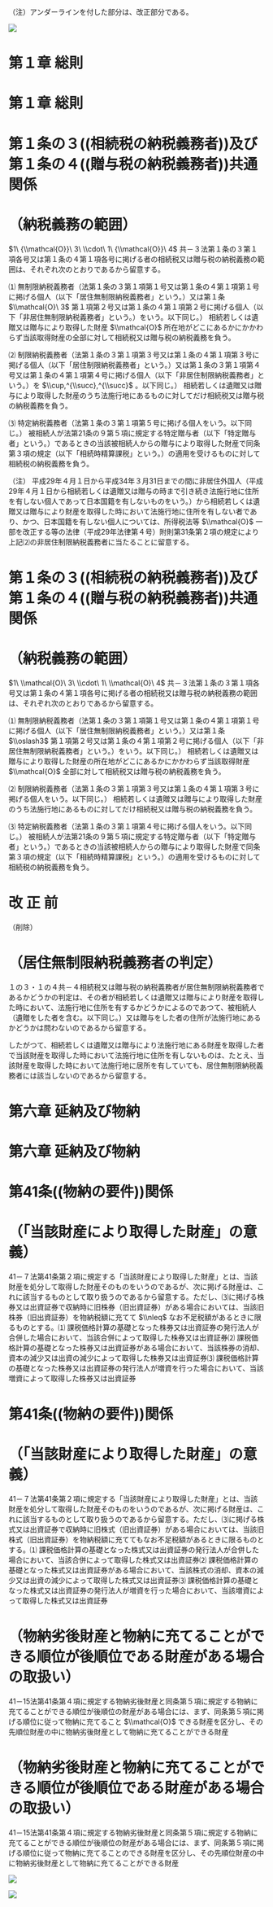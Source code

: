 （注）アンダーラインを付した部分は、改正部分である。

![](https://www.nta.go.jp/tmp/775b60b7-4753-44ea-8fca-9783dbd9f032/images/43f5e416ab43fb01ae0cde7cf7e89263f9801b0538484c9bf0de07b7fe03844d.jpg)

# 第１章 総則

# 第１章 総則

# 第１条の３((相続税の納税義務者))及び第１条の４((贈与税の納税義務者))共通関係

# （納税義務の範囲）

$1\ {\\mathcal{O}}\ 3\ \\cdot\ 1\ {\\mathcal{O}}\ 4$ 共－３法第１条の３第１項各号又は第１条の４第１項各号に掲げる者の相続税又は贈与税の納税義務の範囲は、それぞれ次のとおりであるから留意する。

⑴ 無制限納税義務者（法第１条の３第１項第１号又は第１条の４第１項第１号に掲げる個人（以下「居住無制限納税義務者」という。）又は第１条 $\\mathcal{O}\ 3$ 第１項第２号又は第１条の４第１項第２号に掲げる個人（以下「非居住無制限納税義務者」という。）をいう。以下同じ。） 相続若しくは遺贈又は贈与により取得した財産 $\\mathcal{O}$ 所在地がどこにあるかにかかわらず当該取得財産の全部に対して相続税又は贈与税の納税義務を負う。

⑵ 制限納税義務者（法第１条の３第１項第３号又は第１条の４第１項第３号に掲げる個人（以下「居住制限納税義務者」という。）又は第１条の３第１項第４号又は第１条の４第１項第４号に掲げる個人（以下「非居住制限納税義務者」という。）を $\\cup,^{\\succ},^{\\succ}$ 。以下同じ。） 相続若しくは遺贈又は贈与により取得した財産のうち法施行地にあるものに対してだけ相続税又は贈与税の納税義務を負う。

⑶ 特定納税義務者（法第１条の３第１項第５号に掲げる個人をいう。以下同じ。） 被相続人が法第21条の９第５項に規定する特定贈与者（以下「特定贈与者」という。）であるときの当該被相続人からの贈与により取得した財産で同条第３項の規定（以下「相続時精算課税」という。）の適用を受けるものに対して相続税の納税義務を負う。

（注） 平成29年４月１日から平成34年３月31日までの間に非居住外国人（平成29年４月１日から相続若しくは遺贈又は贈与の時まで引き続き法施行地に住所を有しない個人であって日本国籍を有しないものをいう。）から相続若しくは遺贈又は贈与により財産を取得した時において法施行地に住所を有しない者であり、かつ、日本国籍を有しない個人については、所得税法等 $\\mathcal{O}$ 一部を改正する等の法律（平成29年法律第４号）附則第31条第２項の規定により上記⑵の非居住制限納税義務者に当たることに留意する。

# 第１条の３((相続税の納税義務者))及び第１条の４((贈与税の納税義務者))共通関係

# （納税義務の範囲）

$1\ \\mathcal{O}\ 3\ \\cdot\ 1\ \\mathcal{O}\ 4$ 共－３法第１条の３第１項各号又は第１条の４第１項各号に掲げる者の相続税又は贈与税の納税義務の範囲は、それぞれ次のとおりであるから留意する。

⑴ 無制限納税義務者（法第１条の３第１項第１号又は第１条の４第１項第１号に掲げる個人（以下「居住無制限納税義務者」という。）又は第１条 $\\oslash3$ 第１項第２号又は第１条の４第１項第２号に掲げる個人（以下「非居住無制限納税義務者」という。）をいう。以下同じ。） 相続若しくは遺贈又は贈与により取得した財産の所在地がどこにあるかにかかわらず当該取得財産 $\\mathcal{O}$ 全部に対して相続税又は贈与税の納税義務を負う。

⑵ 制限納税義務者（法第１条の３第１項第３号又は第１条の４第１項第３号に掲げる個人をいう。以下同じ。） 相続若しくは遺贈又は贈与により取得した財産のうち法施行地にあるものに対してだけ相続税又は贈与税の納税義務を負う。

⑶ 特定納税義務者（法第１条の３第１項第４号に掲げる個人をいう。以下同じ。） 被相続人が法第21条の９第５項に規定する特定贈与者（以下「特定贈与者」という。）であるときの当該被相続人からの贈与により取得した財産で同条第３項の規定（以下「相続時精算課税」という。）の適用を受けるものに対して相続税の納税義務を負う。

# 改 正 前

（削除）

# （居住無制限納税義務者の判定）

１の３・１の４共－４相続税又は贈与税の納税義務者が居住無制限納税義務者であるかどうかの判定は、その者が相続若しくは遺贈又は贈与により財産を取得した時において、法施行地に住所を有するかどうかによるのであつて、被相続人（遺贈をした者を含む。以下同じ。）又は贈与をした者の住所が法施行地にあるかどうかは問わないのであるから留意する。

したがつて、相続若しくは遺贈又は贈与により法施行地にある財産を取得した者で当該財産を取得した時において法施行地に住所を有しないものは、たとえ、当該財産を取得した時において法施行地に居所を有していても、居住無制限納税義務者には該当しないのであるから留意する。

# 第六章 延納及び物納

# 第六章 延納及び物納

# 第41条((物納の要件))関係

# （「当該財産により取得した財産」の意義）

41－７法第41条第２項に規定する「当該財産により取得した財産」とは、当該財産を処分して取得した財産そのものをいうのであるが、次に掲げる財産は、これに該当するものとして取り扱うのであるから留意する。ただし、⑶に掲げる株券又は出資証券で収納時に旧株券（旧出資証券）がある場合においては、当該旧株券（旧出資証券）を物納税額に充てて $\\nleq$ なお不足税額があるときに限るものとする。⑴ 課税価格計算の基礎となった株券又は出資証券の発行法人が合併した場合において、当該合併によって取得した株券又は出資証券⑵ 課税価格計算の基礎となった株券又は出資証券がある場合において、当該株券の消却、資本の減少又は出資の減少によって取得した株券又は出資証券⑶ 課税価格計算の基礎となった株券又は出資証券の発行法人が増資を行った場合において、当該増資によって取得した株券又は出資証券

# 第41条((物納の要件))関係

# （「当該財産により取得した財産」の意義）

41－７法第41条第２項に規定する「当該財産により取得した財産」とは、当該財産を処分して取得した財産そのものをいうのであるが、次に掲げる財産は、これに該当するものとして取り扱うのであるから留意する。ただし、⑶に掲げる株式又は出資証券で収納時に旧株式（旧出資証券）がある場合においては、当該旧株式（旧出資証券）を物納税額に充ててもなお不足税額があるときに限るものとする。⑴ 課税価格計算の基礎となった株式又は出資証券の発行法人が合併した場合において、当該合併によって取得した株式又は出資証券⑵ 課税価格計算の基礎となった株式又は出資証券がある場合において、当該株式の消却、資本の減少又は出資の減少によって取得した株式又は出資証券⑶ 課税価格計算の基礎となった株式又は出資証券の発行法人が増資を行った場合において、当該増資によって取得した株式又は出資証券

# （物納劣後財産と物納に充てることができる順位が後順位である財産がある場合の取扱い）

41－15法第41条第４項に規定する物納劣後財産と同条第５項に規定する物納に充てることができる順位が後順位の財産がある場合には、まず、同条第５項に掲げる順位に従って物納に充てること $\\mathcal{O}$ できる財産を区分し、その先順位財産の中に物納劣後財産として物納に充てることができる財産

# （物納劣後財産と物納に充てることができる順位が後順位である財産がある場合の取扱い）

41－15法第41条第４項に規定する物納劣後財産と同条第５項に規定する物納に充てることができる順位が後順位の財産がある場合には、まず、同条第５項に掲げる順位に従って物納に充てることのできる財産を区分し、その先順位財産の中に物納劣後財産として物納に充てることができる財産

![](https://www.nta.go.jp/tmp/775b60b7-4753-44ea-8fca-9783dbd9f032/images/eca78620e6cd69caca3e3e2d66cce871ab1ca74c0d7f9906363badf89b26ae8f.jpg)

![](https://www.nta.go.jp/tmp/775b60b7-4753-44ea-8fca-9783dbd9f032/images/5d80ab2a3ac9bbe989111b64ec3d2fce46dd6296384b8dde6488468609818294.jpg)